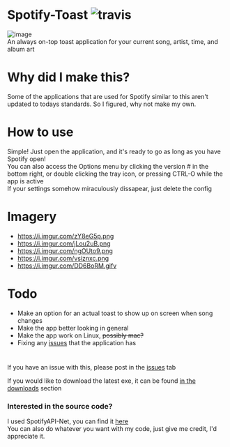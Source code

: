 # Spotify-Toast ![travis](https://api.travis-ci.org/Anthonyrules144/Spotify-Toast.png?branch=master)
![image](https://i.imgur.com/VtcgmLB.png)<br/>
An always on-top toast application for your current song, artist, time, and album art

# Why did I make this?
Some of the applications that are used for Spotify similar to this aren't updated to todays standards. So I figured, why not make my own.

# How to use
Simple! Just open the application, and it's ready to go as long as you have Spotify open! <br/>
You can also access the Options menu by clicking the version # in the bottom right, or double clicking the tray icon, or pressing CTRL-O while the app is active <br/>
If your settings somehow miraculously dissapear, just delete the config

# Imagery
* https://i.imgur.com/zY8eG5p.png
* https://i.imgur.com/jLou2uB.png
* https://i.imgur.com/ngOUto9.png
* https://i.imgur.com/vsiznxc.png
* https://i.imgur.com/DD6BoRM.gifv

# Todo
* Make an option for an actual toast to show up on screen when song changes
* Make the app better looking in general
* Make the app work on Linux, ~~possibly mac?~~
* Fixing any [issues](https://github.com/Anthonyrules144/Spotify-Toast/issues) that the application has

#
If you have an issue with this, please post in the [issues](https://github.com/Anthonyrules144/Spotify-Toast/issues) tab 

If you would like to download the latest exe, it can be found [in the downloads](https://github.com/Anthonyrules144/Spotify-Toast/releases) section

### Interested in the source code?
I used SpotifyAPI-Net, you can find it [here](https://github.com/johnnycrazy/SpotifyAPI-NET)<br/>
You can also do whatever you want with my code, just give me credit, I'd appreciate it.
